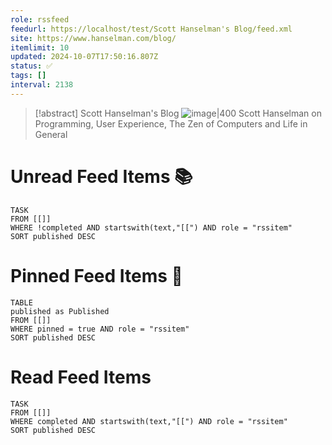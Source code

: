 ```yaml
---
role: rssfeed
feedurl: https://localhost/test/Scott Hanselman's Blog/feed.xml
site: https://www.hanselman.com/blog/
itemlimit: 10
updated: 2024-10-07T17:50:16.807Z
status: ✅
tags: []
interval: 2138
---
```

> [!abstract] Scott Hanselman's Blog
> <span class="rss-image">![image|400](http://www.hanselman.com/blog/images/tinyheadshot2.jpg)</span> Scott Hanselman on Programming, User Experience, The Zen of Computers and Life in General

# Unread Feed Items 📚
~~~dataview
TASK
FROM [[]]
WHERE !completed AND startswith(text,"[[") AND role = "rssitem"
SORT published DESC
~~~

# Pinned Feed Items 📍
~~~dataview
TABLE
published as Published
FROM [[]]
WHERE pinned = true AND role = "rssitem"
SORT published DESC
~~~

# Read Feed Items
~~~dataview
TASK
FROM [[]]
WHERE completed AND startswith(text,"[[") AND role = "rssitem"
SORT published DESC
~~~